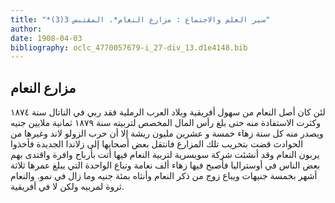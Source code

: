 ```yaml
---
title: "*سير العلم والاجتماع : مزارع النعام*. المقتبس 3(3)"
author: 
date: 1908-04-03
bibliography: oclc_4770057679-i_27-div_13.d1e4148.bib
---
```




##  مزارع النعام 


 لئن كان أصل النعام من سهول أفريقية وبلاد العرب الرملية فقد ربي في الناتال سنة  ١٨٧٤  وكثرت الاستفادة منه حتى بلغ رأس المال المخصص لتربيته سنة  ١٨٧٩  ثمانية  ملايين جنيه ويصدر منه كل سنة زهاء  خمسة  و  عشرين  مليون ريشة إلا أن حرب الزولو لاند وغيرها من الحوادث قضت بتخريب تلك المزارع فانتقل بعض أصحابها إلى زلاندا الجديدة فأخذوا يربون النعام وقد أنشئت شركة سويسرية لتربية النعام فيها أتت بأرباح وافرة واقتدى بهم بعض الناس في أوستراليا فأصبح فيها زهاء  ألف  نعامة وتباع الواحدة   التي يبلغ عمرها  ثلاثة  أشهر بخمسة جنيهات ويباع زوج من ذكر النعام وأنثاه بمئة جنيه وما زال في نمو. والنعام ثروة لمربيه ولكن لا في أفريقية. 
